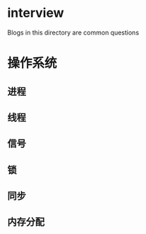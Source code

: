 # interview
Blogs in this directory are common questions
# 操作系统
## 进程
## 线程
## 信号
## 锁
## 同步
## 内存分配
## 

